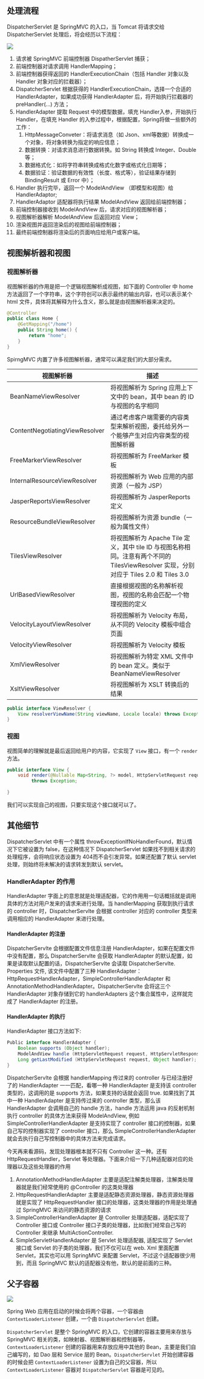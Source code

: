 ---
---

## 处理流程

DispatcherServlet 是 SpringMVC 的入口，当 Tomcat 将请求交给 DispatcherServlet 处理后，将会经历以下流程：

![](附件/image/SpirngMVC进阶知识_image_1.png)

1. 请求被 SpringMVC​ 前端控制器 DispatherServlet​ 捕获；
2. 前端控制器对请求调用 HandlerMapping​；
3. 前端控制器获得返回的 HandlerExecutionChain​（包括 Handler​ 对象以及 Handler​ 对象对应的拦截器）；
4. DispatcherServlet​ 根据获得的 HandlerExecutionChain​，选择一个合适的 HandlerAdapter​，如果成功获得 HandlerAdapter​ 后，将开始执行拦截器的 preHandler(...)​ 方法；
5. ​HandlerAdapter​ 提取 Request​ 中的模型数据，填充 Handler​ 入参，开始执行 Handler，在填充 Handler​ 的入参过程中，根据配置，Spring​ 将做一些额外的工作：
    1. HttpMessageConveter​：将请求消息（如 Json​、xml​ 等数据）转换成一个对象，将对象转换为指定的响应信息；
    2. 数据转换：对请求消息进行数据转换。如 String​ 转换成 Integer​、Double​ 等；
    3. 数据格式化：如将字符串转换成格式化数字或格式化日期等；
    4. 数据验证：验证数据的有效性（长度、格式等），验证结果存储到 BindingResult​ 或 Error​ 中）；
6. Handler​ 执行完毕，返回一个 ModelAndView ​（即模型和视图）给 HandlerAdaptor​;
7. HandlerAdaptor​ 适配器将执行结果 ModelAndView​ 返回给前端控制器；
8. 前端控制器接收到 ModelAndView​ 后，请求对应的视图解析器；
9. 视图解析器解析 ModelAndView​ 后返回对应 View​；
10. 渲染视图并返回渲染后的视图给前端控制器；
11. 最终前端控制器将渲染后的页面响应给用户或客户端。

## 视图解析器和视图

### 视图解析器

视图解析器的作用是把一个逻辑视图解析成视图，如下面的 Controller 中 home 方法返回了一个字符串，这个字符创可以表示最终的输出内容，也可以表示某个 html 文件，具体将其解释为什么含义，那么就是由视图解析器来决定的。

```java
@Controller
public class Home {
    @GetMapping("/home")
    public String home() {
        return "home";
    }
}
```

SpirngMVC 内置了许多视图解析器，通常可以满足我们的大部分需求。

| 视图解析器                     | 描述                                                                                                                                   |
| ------------------------------ | -------------------------------------------------------------------------------------------------------------------------------------- |
| BeanNameViewResolver           | 将视图解析为 Spring 应用上下文中的 bean，其中 bean 的 ID 与视图的名字相同                                                              |
| ContentNegotiatingViewResolver | 通过考虑客户端需要的内容类型来解析视图，委托给另外一个能够产生对应内容类型的视图解析器                                                 |
| FreeMarkerViewResolver         | 将视图解析为 FreeMarker 模板                                                                                                           |
| InternalResourceViewResolver   | 将视图解析为 Web 应用的内部资源（一般为 JSP）|
| JasperReportsViewResolver      | 将视图解析为 JasperReports 定义                                                                                                        |
| ResourceBundleViewResolver     | 将视图解析为资源 bundle（一般为属性文件）|
| TilesViewResolver              | 将视图解析为 Apache Tile 定义，其中 tile ID 与视图名称相同。注意有两个不同的 TilesViewResolver 实现，分别对应于 Tiles 2.0 和 Tiles 3.0 |
| UrlBasedViewResolver           | 直接根据视图的名称解析视图，视图的名称会匹配一个物理视图的定义                                                                         |
| VelocityLayoutViewResolver     | 将视图解析为 Velocity 布局，从不同的 Velocity 模板中组合页面                                                                           |
| VelocityViewResolver           | 将视图解析为 Velocity 模板                                                                                                             |
| XmlViewResolver                | 将视图解析为特定 XML 文件中的 bean 定义。类似于 BeanNameViewResolver                                                                   |
| XsltViewResolver               | 将视图解析为 XSLT 转换后的结果                                                                                                         |

```java
public interface ViewResolver {
    View resolverViewName(String viewName, Locale locale) throws Exception;
}
```

### 视图

视图简单的理解就是最后返回给用户的内容，它实现了 `View` 接口，有一个 `render` 方法。

```java
public interface View {  
    void render(@Nullable Map<String, ?> model, HttpServletRequest request, HttpServletResponse response)  
         throws Exception;  
  
}
```

我们可以实现自己的视图，只要实现这个接口就可以了。

## 其他细节

​DispatcherServlet​ 中有一个属性 throwExceptionIfNoHandlerFound​，默认情况下它被设置为 false​，在这种情况下 DispatcherServlet​ 如果找不到相关请求的处理程序，会将响应状态设置为 404​ 而不会引发异常。如果还配置了默认 servlet​ 处理，则始终将未解决的请求转发到默认 servlet​。

### HandlerAdapter 的作用

HandlerAdapter 字面上的意思就是处理适配器，它的作用用一句话概括就是调用具体的方法对用户发来的请求来进行处理。当 handlerMapping 获取到执行请求的 controller 时，DispatcherServlte 会根据 controller 对应的 controller 类型来调用相应的 HandlerAdapter 来进行处理。

#### HandlerAdapter 的注册

DispatcherServlte 会根据配置文件信息注册 HandlerAdapter，如果在配置文件中没有配置，那么 DispatcherServlte 会获取 HandlerAdapter 的默认配置，如果是读取默认配置的话，DispatcherServlte 会读取 DispatcherServlte. Properties 文件, 该文件中配置了三种 HandlerAdapter：HttpRequestHandlerAdapter，SimpleControllerHandlerAdapter 和 AnnotationMethodHandlerAdapter。DispatcherServlte 会将这三个 HandlerAdapter 对象存储到它的 handlerAdapters 这个集合属性中，这样就完成了 HandlerAdapter 的注册。

#### HandlerAdapter 的执行

HandlerAdapter 接口方法如下:

```java
Public interface HandlerAdapter {
    Boolean supports (Object handler);
    ModelAndView handle (HttpServletRequest request, HttpServletResponse response, Object handler) throws Exception;
    Long getLastModified (HttpServletRequest request, Object handler);
}
```

DispatcherServlte 会根据 handlerMapping 传过来的 controller 与已经注册好了的 HandlerAdapter 一一匹配，看哪一种 HandlerAdapter 是支持该 controller 类型的，这调用的是 supports 方法，如果支持的话就会返回 true. 如果找到了其中一种 HandlerAdapter 是支持传过来的 controller 类型，那么该 HandlerAdapter 会调用自己的 handle 方法，handle 方法运用 java 的反射机制执行 controller 的具体方法来获得 ModelAndView, 例如 SimpleControllerHandlerAdapter 是支持实现了 controller 接口的控制器，如果自己写的控制器实现了 controller 接口，那么 SimpleControllerHandlerAdapter 就会去执行自己写控制器中的具体方法来完成请求。

今天再来看源码，发现处理器根本就不只有 Controller 这一种。还有 HttpRequestHandler，Servlet 等处理器。下面来介绍一下几种适配器对应的处理器以及这些处理器的作用

1. AnnotationMethodHandlerAdapter 主要是适配注解类处理器，注解类处理器就是我们经常使用的 @Controller 的这类处理器
2. HttpRequestHandlerAdapter 主要是适配静态资源处理器，静态资源处理器就是实现了 HttpRequestHandler 接口的处理器，这类处理器的作用是处理通过 SpringMVC 来访问的静态资源的请求
3. SimpleControllerHandlerAdapter 是 Controller 处理适配器，适配实现了 Controller 接口或 Controller 接口子类的处理器，比如我们经常自己写的 Controller 来继承 MultiActionController.
4. SimpleServletHandlerAdapter 是 Servlet 处理适配器, 适配实现了 Servlet 接口或 Servlet 的子类的处理器，我们不仅可以在 web. Xml 里面配置 Servlet，其实也可以用 SpringMVC 来配置 Servlet，不过这个适配器很少用到，而且 SpringMVC 默认的适配器没有他，默认的是前面的三种。

## 父子容器

![](附件/image/SpirngMVC进阶知识_image_2.png)

Spring Web 应用在启动的时候会将两个容器，一个容器由 `ContextLoaderListener` 创建，一个由 `DispatcherServlet` 创建。

`DispatcherServlet` 是整个 SpringMVC 的入口，它创建的容器主要用来存放与 SpringMVC 相关的类，如映射器、视图解析器和控制器等，`ContextLoaderListener` 创建的容器用来存放应用中其他的 Bean，主要是我们自己编写的，如 Dao 层和 Service 层的 Bean。`DispatcherServlet` 开始创建容器的时候会把 `ContextLoaderListener` 设置为自己的父容器，所以 `ContextLoaderListener` 容器对 `DispatcherServlet` 容器是可见的。

